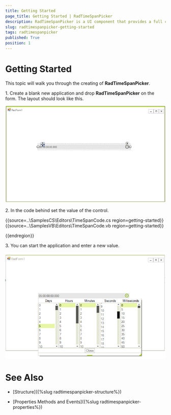 ```yaml
---
title: Getting Started
page_title: Getting Started | RadTimeSpanPicker
description: RadTimeSpanPicker is a UI component that provides a full control over picking a specific time span and duration. 
slug: radtimespanpicker-getting-started
tags: radtimespanpicker
published: True
position: 1
---
```


# Getting Started

This topic will walk you through the creating of __RadTimeSpanPicker__.


1\. Create a blank new application and drop __RadTimeSpanPicker__ on the form. The layout should look like this.

![radtimespanpicker-getting-started001](images/radtimespanpicker-getting-started001.png)

2\. In the code behind set the value of the control. 

{{source=..\SamplesCS\Editors\TimeSpanCode.cs region=getting-started}} 
{{source=..\SamplesVB\Editors\TimeSpanCode.vb region=getting-started}} 

{{endregion}} 

3\. You can start the application and enter a new value.

![radtimespanpicker-getting-started002](images/radtimespanpicker-getting-started002.png)

# See Also

 * [Structure]({%slug radtimespanpicker-structure%})
 
 * [Properties Methods and Events]({%slug radtimespanpicker-properties%})


